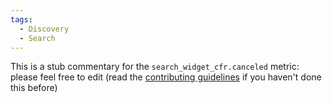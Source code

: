 ```yaml
---
tags:
  - Discovery
  - Search
---
```


This is a stub commentary for the `search_widget_cfr.canceled` metric: please feel free to edit (read the
[contributing guidelines](https://github.com/mozilla/glean-annotations/blob/main/CONTRIBUTING.md)
if you haven't done this before)
